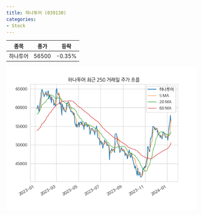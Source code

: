 ```yaml
---
title: 하나투어 (039130)
categories:
- Stock
---
```


|종목|종가|등락|
|----|----|----|
|하나투어|56500|-0.35%|

<!-- more -->

![039130](/assets/images/stock/039130.png)